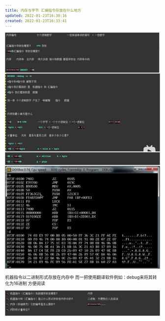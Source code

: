```yaml
---
title: 内存与字节 汇编指令存放在什么地方
updated: 2022-01-23T16:38:16
created: 2022-01-23T16:33:41
---
```


![image1](../../resources/8b219e304bae4285a17cb04d4f5cca44.png)![image2](../../resources/3bdb78e2989a46308ca6e792a3953d4c.png)![image3](../../resources/48956d8911074c7b810fb3a1a72159c5.png)![image4](../../resources/ea91f970dd7e460d8c148df94ad2be3c.png)

机器指令以二进制形式存放在内存中
而一把使用翻译软件例如：debug来将其转化为16进制
方便阅读

![image5](../../resources/0d4131ab694e4db791a40cbb74f7e868.png)

